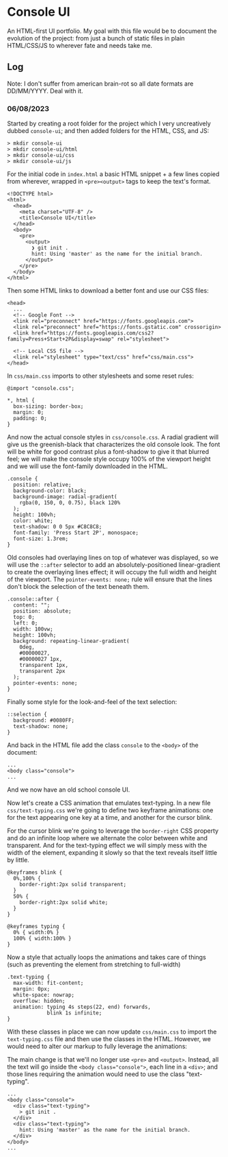 # Console UI

An HTML-first UI portfolio.
My goal with this file would be to document the evolution of the project: from just a bunch of static files in plain HTML/CSS/JS to wherever fate and needs take me.

## Log

Note: I don't suffer from american brain-rot so all date formats are DD/MM/YYYY. Deal with it.

### 06/08/2023

Started by creating a root folder for the project which I very uncreatively dubbed `console-ui`; and then added folders for the HTML, CSS, and JS:

```
> mkdir console-ui
> mkdir console-ui/html
> mkdir console-ui/css
> mkdir console-ui/js
```

For the initial code in `index.html` a basic HTML snippet + a few lines copied from wherever, wrapped in `<pre><output>` tags to keep the text's format.

```
<!DOCTYPE html>
<html>
  <head>
    <meta charset="UTF-8" />
    <title>Console UI</title>
  </head>
  <body>
    <pre>
      <output>
        ❯ git init .
        hint: Using 'master' as the name for the initial branch.
      </output>
    </pre>
  </body>
</html>
```

Then some HTML links to download a better font and use our CSS files:

```
<head>
  ...
  <!-- Google Font -->
  <link rel="preconnect" href="https://fonts.googleapis.com">
  <link rel="preconnect" href="https://fonts.gstatic.com" crossorigin>
  <link href="https://fonts.googleapis.com/css2?family=Press+Start+2P&display=swap" rel="stylesheet">

  <!-- Local CSS file -->
  <link rel="stylesheet" type="text/css" href="css/main.css">
</head>
```

In `css/main.css` imports to other stylesheets and some reset rules:

```
@import "console.css";

*, html {
  box-sizing: border-box;
  margin: 0;
  padding: 0;
}
```

And now the actual console styles in `css/console.css`.
A radial gradient will give us the greenish-black that characterizes the old console look. The font will be white for good contrast plus a font-shadow to give it that blurred feel; we will make the console style occupy 100% of the viewport height and we will use the font-family downloaded in the HTML.

```
.console {
  position: relative;
  background-color: black;
  background-image: radial-gradient(
    rgba(0, 150, 0, 0.75), black 120%
  );
  height: 100vh;
  color: white;
  text-shadow: 0 0 5px #C8C8C8;
  font-family: 'Press Start 2P', monospace;
  font-size: 1.3rem;
}
```

Old consoles had overlaying lines on top of whatever was displayed, so we will use the `::after` selector to add an absolutely-positioned linear-gradient to create the overlaying lines effect; it will occupy the full width and height of the viewport. The `pointer-events: none;` rule will ensure that the lines don't block the selection of the text beneath them.

```
.console::after {
  content: "";
  position: absolute;
  top: 0;
  left: 0;
  width: 100vw;
  height: 100vh;
  background: repeating-linear-gradient(
    0deg,
    #00000027,
    #00000027 1px,
    transparent 1px,
    transparent 2px
  );
  pointer-events: none;
}
```

Finally some style for the look-and-feel of the text selection:

```
::selection {
  background: #0080FF;
  text-shadow: none;
}
```

And back in the HTML file add the class `console` to the `<body>` of the document:

```
...
<body class="console">
...
```

And we now have an old school console UI.

Now let's create a CSS animation that emulates text-typing.
In a new file `css/text-typing.css` we're going to define two keyframe animations: one for the text appearing one key at a time, and another for the cursor blink.

For the cursor blink we're going to leverage the `border-right` CSS property and do an infinite loop where we alternate the color between white and transparent.
And for the text-typing effect we will simply mess with the width of the element, expanding it slowly so that the text reveals itself little by little.

```
@keyframes blink {
  0%,100% {
    border-right:2px solid transparent;
  }
  50% {
    border-right:2px solid white;
  }
}

@keyframes typing {
  0% { width:0% }
  100% { width:100% }
}

```

Now a style that actually loops the animations and takes care of things (such as preventing the element from stretching to full-width)

```
.text-typing {
  max-width: fit-content;
  margin: 0px;
  white-space: nowrap;
  overflow: hidden;
  animation: typing 4s steps(22, end) forwards,
             blink 1s infinite;
}
```

With these classes in place we can now update `css/main.css` to import the `text-typing.css` file and then use the classes in the HTML. However, we would need to alter our markup to fully leverage the animations:

The main change is that we'll no longer use `<pre>` and `<output>`. Instead, all the text will go inside the `<body class="console">`, each line in a `<div>`; and those lines requiring the animation would need to use the class "text-typing".

```
...
<body class="console">
  <div class="text-typing">
    > git init .
  </div>
  <div class="text-typing">
    hint: Using 'master' as the name for the initial branch.
  </div>
</body>
...
```


